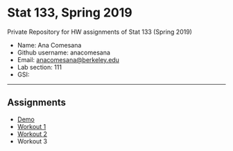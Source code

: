 # Stat 133, Spring 2019

Private Repository for HW assignments of Stat 133 (Spring 2019)

- Name: Ana Comesana
- Github username: anacomesana
- Email: anacomesana@berkeley.edu
- Lab section: 111
- GSI: 

-----

## Assignments

- [Demo](demo)
- [Workout 1](workout01)
- [Workout 2](workout02)
- Workout 3


